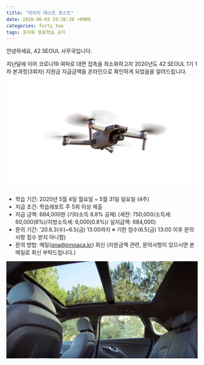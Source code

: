 ```yaml
---
title: "이미지 테스트 포스트"
date: 2020-06-03 19:26:28 +0900
categories: forty_two
tags: 포리투 동료학습 공지
---
```

안녕하세요, 42 SEOUL 사무국입니다.

지난달에 이어 코로나19 여파로 대면 접촉을 최소화하고자 2020년도 42 SEOUL 1기 1차 본과정(3회차) 지원금 지급금액을 온라인으로 확인하게 되었음을 알려드립니다.

![Mavic-Air-2-5-800x450](/assets/Mavic-Air-2-5-800x450_yi358wh3a.jpg)

 * 학습 기간: 2020년 5월 4일 월요일 ~ 5월 31일 일요일 (4주)
 * 지급 조건: 학습레포트 주 5회 이상 제출
 * 지급 금액: 684,000원 (기타소득 8.8% 공제)
  (세전: 750,000/소득세: 60,000(8%)/지방소득세: 6,000(0.8%)/ 실지급액: 684,000)
 * 문의 기간: '20.6.3(수)~6.5(금) 13:00까지  ※ 기한 엄수(6.5(금) 13:00 이후 문의사항 접수 받지 아니함)
 * 문의 방법: 메일(qna@innoaca.kr) 회신
(지원금액 관련, 문의사항이 있으시면 본 메일로 회신 부탁드립니다.)

![file](/assets/file_kgeooaptc.png)
